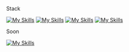 Stack

[![My Skills](https://skillicons.dev/icons?i=js,bash,c,redux,mysql)](https://skillicons.dev)
[![My Skills](https://skillicons.dev/icons?i=graphql,linux,nodejs,react,nodejs)](https://skillicons.dev)
[![My Skills](https://skillicons.dev/icons?i=ts,tailwind,docker,express,postgres)](https://skillicons.dev)
[![My Skills](https://skillicons.dev/icons?i=git,neovim,mongodb,redis,sqlite)](https://skillicons.dev)

Soon

[![My Skills](https://skillicons.dev/icons?i=go,htmx)](https://skillicons.dev)
